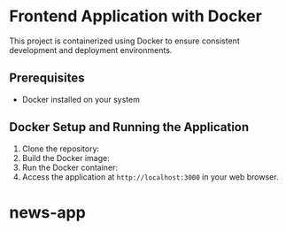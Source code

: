 # Frontend Application with Docker

This project is containerized using Docker to ensure consistent development and deployment environments.

## Prerequisites

- Docker installed on your system

## Docker Setup and Running the Application

1. Clone the repository:
2. Build the Docker image:
3. Run the Docker container:
4. Access the application at `http://localhost:3000` in your web browser.
# news-app
